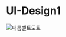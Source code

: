# UI-Design1

![내룸벨트도트](https://user-images.githubusercontent.com/126757383/225400631-8754c21e-40b5-4f5c-bdbf-a03826b3391b.png)
